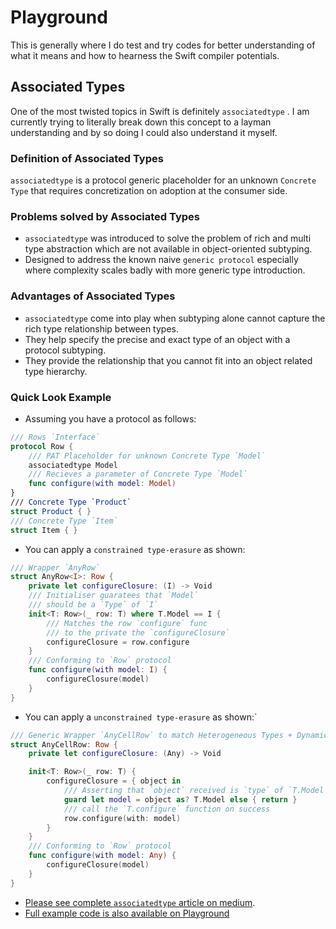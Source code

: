 # Playground
This is generally where I do test and try codes for better understanding of what it means and how to hearness the Swift compiler potentials.

## Associated Types
One of the most twisted topics in Swift is definitely `associatedtype` . I am currently trying to literally break down this concept to a layman understanding and by so doing I could also understand it myself. 

### Definition of Associated Types
`associatedtype` is a protocol generic placeholder for an unknown `Concrete Type`  that requires concretization on adoption at the consumer side.  

### Problems solved by Associated Types
 - `associatedtype`  was introduced to solve the problem of rich and multi type abstraction which are not available in object-oriented subtyping.
- Designed to address the known naive `generic protocol` especially where complexity scales badly with more generic type introduction.

### Advantages of Associated Types
- `associatedtype`  come into play when subtyping alone cannot capture the rich type relationship between types. 
- They help specify the precise and exact type of an object with a protocol subtyping.
- They provide the relationship that you cannot fit into an object related type hierarchy.

### Quick Look Example
- Assuming you have a protocol as follows: 
```swift
/// Rows `Interface`
protocol Row {
    /// PAT Placeholder for unknown Concrete Type `Model`
    associatedtype Model
    /// Recieves a parameter of Concrete Type `Model`
    func configure(with model: Model)
}
/// Concrete Type `Product`
struct Product { }
/// Concrete Type `Item`
struct Item { }

```
- You can apply a `constrained type-erasure`  as  shown: 

```swift
/// Wrapper `AnyRow`
struct AnyRow<I>: Row {
    private let configureClosure: (I) -> Void
    /// Initialiser guaratees that `Model`
    /// should be a `Type` of `I`
    init<T: Row>(_ row: T) where T.Model == I {
        /// Matches the row `configure` func
        /// to the private the `configureClosure`
        configureClosure = row.configure
    }
    /// Conforming to `Row` protocol
    func configure(with model: I) {
        configureClosure(model)
    }
}
```

- You can apply a `unconstrained type-erasure`  as  shown:`

```swift
/// Generic Wrapper `AnyCellRow` to match Heterogeneous Types + Dynamic Dispatch
struct AnyCellRow: Row {
    private let configureClosure: (Any) -> Void

    init<T: Row>(_ row: T) {
        configureClosure = { object in
            /// Asserting that `object` received is `type` of `T.Model`
            guard let model = object as? T.Model else { return }
            /// call the `T.configure` function on success
            row.configure(with: model)
        }
    }
    /// Conforming to `Row` protocol
    func configure(with model: Any) {
        configureClosure(model)
    }
}
```
- [Please see complete `associatedtype` article on medium](https://medium.com/@bobgodwinx/swift-associated-type-design-patterns-6c56c5b0a73a). <br />
- [Full example code is also available on Playground](https://github.com/bobgodwinx/Playground/blob/master/Associated%20Types.playground/Contents.swift)



